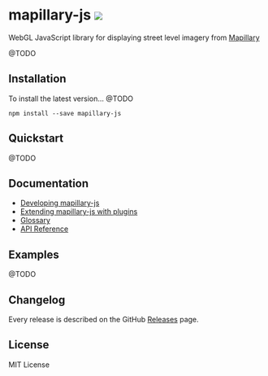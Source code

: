 # mapillary-js ![](https://circleci.com/gh/mapillary/mapillary-js.png?circle-token=60c8b9b3c9ce93616d0dc38a20c718f01a1fe689)

WebGL JavaScript library for displaying street level imagery from [Mapillary](https://www.mapillary.com)

@TODO

## Installation
To install the latest version... @TODO

`npm install --save mapillary-js`

## Quickstart

@TODO

## Documentation
- [Developing mapillary-js](https://github.com/mapillary/mapillary-js/blob/master/developing.md)
- [Extending mapillary-js with plugins](https://github.com/mapillary/mapillary-js/blob/master/plugins.md)
- [Glossary](https://github.com/mapillary/mapillary-js/blob/master/glossary.md)
- [API Reference](https://mapillary.github.io/mapillary-js)

## Examples
@TODO

## Changelog

Every release is described on the GitHub [Releases](https://github.com/mapillary/mapillary-js/releases) page.

## License

MIT License
